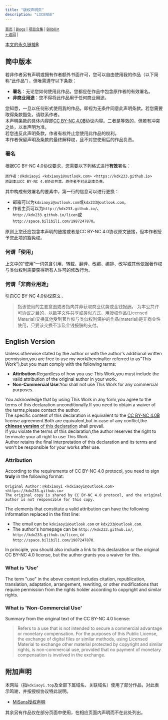 ```yaml
---
title: "版权声明页"
description: "LICENSE"
---
```

<small id="old_menu"><a href="/">首页</a> | <a href="/blogs">Blogs</a> | <a href="/Project">项目合集</a> | <a href="https://space.bilibili.com/1987247870">Bilibili↗</a><br><a href="../">←返回</a> | 
</small><br>

[本文的永久链接฿](https://kdx233.github.io/licen)<br>

## 简中版本
若非作者另有声明或拥有作者额外书面许可，您可以自由使用我的作品（以下简称“此作品”），但唯需遵守以下条款：

- **署名**：无论您如何使用此作品，您都应在作品中包含原作者的有效署名。
- **非商业用途**：您不得将此作品用于任何商业用途。

您知悉，一旦以任何形式使用我的作品，即视为无条件同意此声明条款。若您需要取得条款豁免，请联系作者。<br>
本声明条款的具体内容即[CC BY-NC 4.0฿](https://creativecommons.org/licenses/by-nc/4.0/deed.zh)协议内容。二者是等效的，但若有冲突之处，以本声明为准。<br>
若您违反此声明条款，作者有权终止您使用此作品的权利。<br>
本作者保留声明及条款的最终解释权，且不对您使用后的作品负责。<br>

### 署名
根据CC BY-NC 4.0协议要求，您需要以下列格式进行**有效**署名：

```text
原作者：@kdxiaoyi <kdxiaoyi@outlook.com> <https://kdx233.github.io>
原副本以CC BY-NC 4.0协议共享，原作者不对此副本负责。
```

其中构成有效署名的要素中，第一行的信息可以进行更换：

- 邮箱可以为`kdxiaoyi@outlook.com`或`kdx233@outlook.com`。
- 作者主页可以为`http://kdx233.github.io/`、`http://kdx233.github.io/licen`或`http://space.bilibili.com/1987247870`。

原则上您还应包含本声明的链接或者是CC BY-NC 4.0协议原文链接，但本作者授予您此项的豁免权。<br>

### 何谓「使用」
上文中的“使用”一词包含引用、转载、翻译、改编、编排、改写或其他依据著作权与类似权利需要获得所有人许可的修改行为。<br>

### 何谓「非商业用途」
引自CC BY-NC 4.0协议原文，

> 指该使用的主要意图或者指向并非获取商业优势或金钱报酬。
> 为本公共许可协议之目的，以数字文件共享或类似方式，用授权作品(Licensed Material)交换其他受到著作权与类似权利保护的作品(material)是非商业性使用，只要该交换不涉及金钱报酬的支付。

## English Version
Unless otherwise stated by the author or with the author's additional written permission,you are free to use my work(hereinafter referred to as"This Work"),but you must comply with the following terms:

- **Attribution**:Regardless of how you use This Work,you must include the valid attribution of the original author in your work.
- **Non-Commercial Use**:You shall not use This Work for any commercial purposes.

You acknowledge that by using This Work in any form,you agree to the terms of this declaration unconditionally.If you need to obtain a waiver of the terms,please contact the author.<br>
The specific content of this declaration is equivalent to the [CC BY-NC 4.0฿](https://creativecommons.org/licenses/by-nc/4.0/legalcode.en) license agreement.Both are equivalent,but in case of any conflict,the [**chinese version** of this declaration](#简中版本) shall prevail.<br>
If you violate the terms of this declaration,the author reserves the right to terminate your all right to use This Work.<br>
Author retains the final interpretation of this declaration and its terms and won't be responsible for your works after use.<br>

### Attribution
According to the requirements of CC BY-NC 4.0 protocol, you need to sign **truly** in the following format:

```text
Original Author：@kdxiaoyi <kdxiaoyi@outlook.com> <https://kdx233.github.io>
The original copy is shared by CC BY-NC 4.0 protocol, and the original author is not responsible for this copy.
```

The elements that constitute a valid attribution can have the following information replaced in the first line:

- The email can be `kdxiaoyi@outlook.com` or `kdx233@outlook.com`.
- The author's homepage can be `http://kdx233.github.io/`, `http://kdx233.github.io/licen`, or `http://space.bilibili.com/1987247870`.

In principle, you should also include a link to this declaration or the original CC BY-NC 4.0 license, but the author grants you a waiver for this.

### What is 'Use'
The term "use" in the above context includes citation, republication, translation, adaptation, arrangement, rewriting, or other modifications that require permission from the rights holder according to copyright and similar rights.

### What is 'Non-Commercial Use'
Summary from the original text of the CC BY-NC 4.0 license:

> Refers to a use that is not intended to secure a commercial advantage or monetary compensation.
> For the purposes of this Public License, the exchange of digital files or similar methods, using Licensed Material to exchange other material protected by copyright and similar rights, is non-commercial use, provided that no payment of monetary compensation is involved in the exchange.


## 附加声明
本网站（指`kdxiaoyi.top`及全部下属域名、关联域名）使用了部分作品，对此表示鸣谢，并按授权协议特此说明。

- [MiSans授权声明](https://hyperos.mi.com/font/download)

其余另有作品仅在部分页面中使用，在相应页面内声明而不在此处列出。

<script src="https://rs.kdxiaoyi.top/res/scripts/js/sober@1.0.6.min.js"></script><script src="https://kdxiaoyi.top/pmd.js"></script><script src="https://rs.kdxiaoyi.top/res/scripts/js/pmd-reRender.min.js"></script>